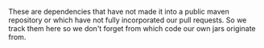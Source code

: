 These are dependencies that have not made it into a public maven repository or which have not fully incorporated our pull requests. So we track them here so we don't forget from which code our own jars originate from.
